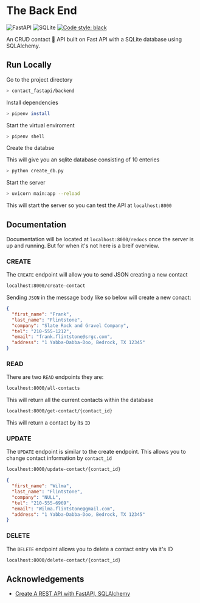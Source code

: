 # The Back End

![FastAPI](https://img.shields.io/badge/fastapi-009688.svg?&style=for-the-badge&logo=fastapi&logoColor=white)
![SQLite](https://img.shields.io/badge/sqlite-003B57.svg?&style=for-the-badge&logo=sqlite&logoColor=white)
[![Code style: black](https://img.shields.io/badge/code%20style-black-000000.svg?style=for-the-badge)](https://github.com/psf/black)

An CRUD contact 📇 API built on Fast API with a SQLite database using SQLAlchemy.

## Run Locally

Go to the project directory

```bash
> contact_fastapi/backend
```

Install dependencies

```bash
> pipenv install
```

Start the virtual enviroment

```bash
> pipenv shell
```

Create the databse

This will give you an sqlite database consisting of 10 enteries

```bash
> python create_db.py
```

Start the server

```bash
> uvicorn main:app --reload
```

This will start the server so you can test the API at `localhost:8000`

## Documentation

Documentation will be located at `localhost:8000/redocs` once the server is up and running. But for when it's not here is a breif overview.

### CREATE

The `CREATE` endpoint will allow you to send JSON creating a new contact

```bash
localhost:8000/create-contact
```

Sending `JSON` in the message body like so below will create a new conact:

```json
{
  "first_name": "Frank",
  "last_name": "Flintstone",
  "company": "Slate Rock and Gravel Company",
  "tel": "210-555-1212",
  "email": "frank.flintstone@srgc.com",
  "address": "1 Yabba-Dabba-Doo, Bedrock, TX 12345"
}
```

### READ

There are two `READ` endpoints they are:

```bash
localhost:8000/all-contacts
```

This will return all the current contacts within the database

```bash
localhost:8000/get-contact/{contact_id}
```

This will return a contact by its `ID`

### UPDATE

The `UPDATE` endpoint is similar to the create endpoint. This allows you to change contact information by `contact_id`

```bash
localhost:8000/update-contact/{contact_id}
```

```json
{
  "first_name": "Wilma",
  "last_name": "Flintstone",
  "company": "NULL",
  "tel": "210-555-6969",
  "email": "Wilma.flintstone@gmail.com",
  "address": "1 Yabba-Dabba-Doo, Bedrock, TX 12345"
}
```

### DELETE

The `DELETE` endpoint allows you to delete a contact entry via it's ID

```bash
localhost:8000/delete-contact/{contact_id}
```

## Acknowledgements

- [Create A REST API with FastAPI, SQLAlchemy](https://youtu.be/2g1ZjA6zHRo)
